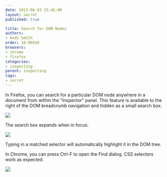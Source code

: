 ```yaml
---
date: 2013-06-03 23:45:00
layout: secret
published: true

title: Search for DOM Nodes
authors:
- Andi Smith
order: 10-00410
browsers:
- chrome
- firefox
categories:
- inspecting
parent: inspecting
tags:
- secret
---
```


<p class="firefox">In Firefox, you can search for a particular DOM node anywhere in a document from within the "Inspector" panel. This feature is available to the right of the DOM breadcrumb navigation and hidden as a small search box.</p>

<div class="firefox image"><img src="/assets/img/placeholder.gif" data-src="/assets/img/secrets/firefox-inspect-search-for-dom-nodes-small.png" /></div>


<p class="firefox">The search box expands when in focus.</p>

<div class="firefox image"><img src="/assets/img/placeholder.gif" data-src="/assets/img/secrets/firefox-inspect-search-for-dom-nodes-large.png" /></div>

<p>Typing in a matched selector will automatically highlight it in the DOM tree.</p>

<p class="chrome">In Chrome, you can press Ctrl-F to open the Find dialog. CSS selectors work as expected.</p>

<div class="chrome image"><img src="/assets/img/placeholder.gif" data-src="http://i.imgur.com/L4xYPvn.png" /></div>
